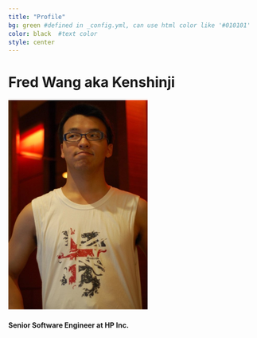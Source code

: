 ```yaml
---
title: "Profile"
bg: green #defined in _config.yml, can use html color like '#010101'
color: black  #text color
style: center
---
```


# Fred Wang aka Kenshinji 


<img src="../assets/me.jpg" alt="Drawing" style="width: 280px;height: 420px"/>

#### Senior Software Engineer at HP Inc.

<!-- ### I am an enthusiastic programmer with a passion for learning new things. I want to build things that improve people’s lives, in an environment where I can grow my skills and talents. -->
